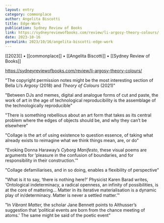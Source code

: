 ```yaml
---
layout: entry
category: commonplace
author: Angelita Biscotti
title: Edge-Work
publication: Sydney Review of Books
link: https://sydneyreviewofbooks.com/review/li-argosy-theory-colours/
date: 2023-10-16
permalink: 2023/10/16/angelita-biscotti-edge-work
---
```


[[2023]] • [[commonplace]] • [[Angelita Biscotti]] • [[Sydney Review of Books]]

https://sydneyreviewofbooks.com/review/li-argosy-theory-colours/

"The copyright permission notes might be the most interesting section of Bella Li’s *Argosy* (2018) and *Theory of Colours* (2021)"

"Between DJs and memes, digital and analogue forms of cut and paste, the work of art in the age of technological reproducibility is the assemblage of the technologically reproducible"

"There is something rebellious about an art form that takes as its central problem where the edges of objects should be, and why they can’t be elsewhere"

"Collage is the art of using existence to question essence, of taking what already exists to reimagine what we think things mean, are, or do"

"Evoking Donna Haraway’s *Cyborg Manifesto*, these visual poems are arguments for ‘pleasure in the confusion of boundaries, and for responsibility in their construction.’"

"Collage defamiliarises, and in so doing, enables a flexibility of perspective"

"What is it to say, ‘there is nothing here?’ Physicist Karen Barad writes, ‘Ontological indeterminacy, a radical openness, an infinity of possibilities, is at the core of mattering… Matter in its iterative materialisation is a dynamic play of in/determinacy. Matter is never a settled matter.’"

"In *Vibrant Matter,* the scholar Jane Bennett points to Althusser’s suggestion that ‘political events are born from the chance meeting of atoms.’ The same might be said of the poetic event"
